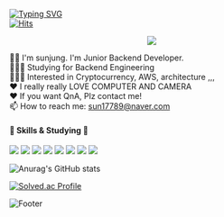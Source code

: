 [![Typing SVG](https://readme-typing-svg.herokuapp.com?font=PT+Serif&pause=1000&color=F7A6EA&random=false&width=435&lines=🐣+Sunjung-Dev's+GITHUB!+🐣)](https://git.io/typing-svg)
</br>[![Hits](https://hits.seeyoufarm.com/api/count/incr/badge.svg?url=https%3A%2F%2Fgithub.com%2Fgjbae1212%2Fhit-counter&count_bg=%23FFECF8&title_bg=%23F1F0F1&icon=&icon_color=%23F7F7F7&title=hits&edge_flat=false)](https://hits.seeyoufarm.com)

</div>

<p align="center">
  <img src="https://user-images.githubusercontent.com/76513889/234179069-1832bf08-6207-47f2-b487-808c79027a0e.gif">
 </p>





👋🏻 I'm sunjung. I'm Junior Backend Developer.
</br>
👩🏼‍💻 Studying for Backend Engineering </br>
👩🏼‍💻 Interested in Cryptocurrency, AWS, architecture ,,, </br>
❤️ I really really LOVE COMPUTER AND CAMERA </br> 
❤️ If you want QnA, Plz contact me! </br>
📫 How to reach me: sun17789@naver.com

#### 🔨 Skills & Studying 🔨
<img src="https://img.shields.io/badge/Python-3776AB?style=flat-square&logo=Python&logoColor=white"/> <img src="https://img.shields.io/badge/Amazon AWS-232F3E?style=flat-square&logo=Amazon AWS&logoColor=white"/> <img src="https://img.shields.io/badge/Postman-FF6C37?style=flat-square&logo=Postman&logoColor=white"/> <img src="https://img.shields.io/badge/Java-007396?style=flat-square&logo=Java&logoColor=white"/> <img src="https://img.shields.io/badge/MySQL-4479A1?style=flat-square&logo=MySQL&logoColor=white"/> <img src="https://img.shields.io/badge/SQLite-003B57?style=flat-square&logo=SQLite&logoColor=white"/> <img src="https://img.shields.io/badge/linux-FCC624?style=flat-square&logo=Linux&logoColor=white"/> <img src="https://img.shields.io/badge/Spring-6DB33F?style=flat-square&logo=Spring&logoColor=white"/>




<!--
**Sunjung-Dev/Sunjung-Dev** is a ✨ _special_ ✨ repository because its `README.md` (this file) appears on your GitHub profile.

Here are some ideas to get you started:

- 🔭 I’m currently working on ...
- 🌱 I’m currently learning ...
- 👯 I’m looking to collaborate on ...
- 🤔 I’m looking for help with ...
- 💬 Ask me about ...
📫 How to reach me: ...
- 😄 Pronouns: ...
- ⚡ Fun fact: ...
-->

![Anurag's GitHub stats](https://github-readme-stats.vercel.app/api?username=Sunjung-Dev&show_icons=true&theme=dracula)

[![Solved.ac Profile](http://mazassumnida.wtf/api/generate_badge?boj=sun17789)](https://solved.ac/sun17789)

![Footer](https://capsule-render.vercel.app/api?type=waving&color=auto&height=200&section=footer)
 </div>

